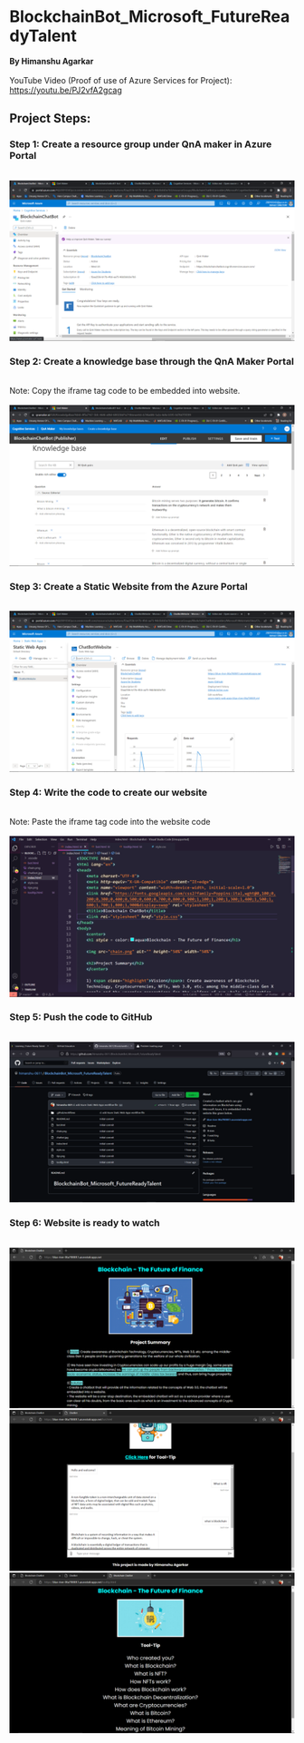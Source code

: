 # BlockchainBot_Microsoft_FutureReadyTalent
 **By Himanshu Agarkar**
 \
 \
 YouTube Video (Proof of use of Azure Services for Project):
 \
 https://youtu.be/PJ2vfA2gcag
## Project Steps:
### Step 1: Create a resource group under QnA maker in Azure Portal
\
![](screenshots/Screenshot%20(825).png)

### Step 2: Create a knowledge base through the QnA Maker Portal
\
Note: Copy the iframe tag code to be embedded into website.
\
\
![](screenshots/Screenshot%20(826).png)

### Step 3: Create a Static Website from the Azure Portal
\
![](screenshots/Screenshot%20(827).png)

### Step 4: Write the code to create our website
\
Note: Paste the iframe tag code into the website code
\
\
![](screenshots/Screenshot%20(822).png)

### Step 5: Push the code to GitHub
\
![](screenshots/Screenshot%20(823).png)

### Step 6: Website is ready to watch
\
![](screenshots/Screenshot%20(828).png)
\
![](screenshots/Screenshot%20(829).png)
\
![](screenshots/Screenshot%20(830).png)
